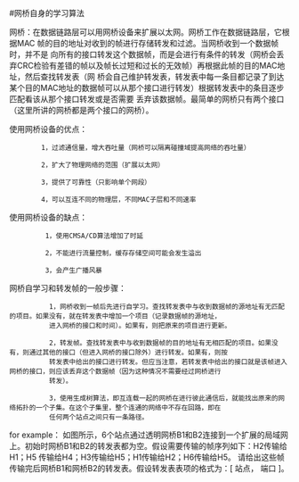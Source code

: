 #网桥自身的学习算法

网桥：在数据链路层可以用网桥设备来扩展以太网。网桥工作在数据链路层，它根据MAC 帧的目的地址对收到的帧进行存储转发和过滤。当网桥收到一个数据帧时，并不是
向所有的接口转发这个数据帧，而是会进行有条件的转发（网桥会丢弃CRC检验有差错的帧以及帧长过短和过长的无效帧）再根据此帧的目的MAC地址，然后查找转发表（网
桥会自己维护转发表，转发表中每一条目都记录了到达某个目的MAC地址的数据帧可以从那个接口进行转发）根据转发表中的条目逐步匹配看该从那个接口转发或是否需要
丢弃该数据帧。最简单的网桥只有两个接口（这里所讲的网桥都是两个接口的网桥）。



使用网桥设备的优点：

            1，过滤通信量，增大吞吐量（网桥可以隔离碰撞域提高网络的吞吐量）

            2，扩大了物理网络的范围（扩展以太网）

            3，提供了可靠性（只影响单个网段）

            4，可以互连不同的物理层，不同MAC子层和不同速率

使用网桥设备的缺点：

             1，使用CMSA/CD算法增加了时延

             2，不能进行流量控制，缓存存储空间可能会发生溢出

             3，会产生广播风暴

网桥自学习和转发帧的一般步骤：

              1，网桥收到一帧后先进行自学习。查找转发表中与收到数据帧的源地址有无匹配的项目。如果没有，就在转发表中增加一个项目（记录数据帧的源地址，
              进入网桥的接口和时间）。如果有，则把原来的项目进行更新。

              2，转发帧。查找转发表中与收到数据帧的目的地址有无相匹配的项目。如果没有，则通过其他的接口（但进入网桥的接口除外）进行转发。如果有，则按
              转发表中给出的接口进行转发。但应当注意，若转发表中给出的接口就是该帧进入网桥的接口，则应该丢弃这个数据帧（因为这种情况不需要经过网桥进行
              转发）。

              3，使用生成树算法，即互连载一起的网桥在进行彼此通信后，就能找出原来的网络拓扑的一个子集。在这个子集里，整个连通的网络中不存在回路，即在
              任何两个站点之间只有一条路径。
              
for example：
              如图所示，6个站点通过透明网桥B1和B2连接到一个扩展的局域网上。初始时网桥B1和B2的转发表都为空。假设需要传输的帧序列如下：H2传输给H1；H5
              传输给H4；H3传输给H5；H1传输给H2；H6传输给H5。
              请给出这些帧传输完后网桥B1和网桥B2的转发表。假设转发表表项的格式为：[ 站点， 端口 ]。
              
              
